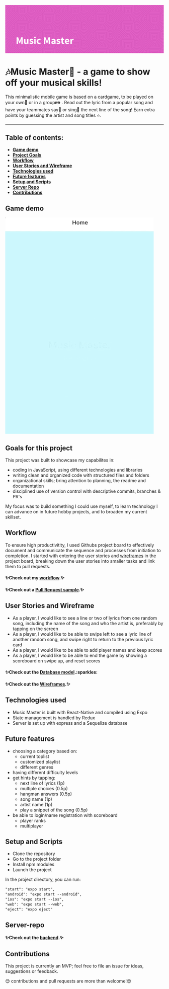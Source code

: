 ![](Documentation/MusicMaster-banner.png)
# :notes:Music Master:musical_note: - a game to show off your musical skills!
This minimalistic mobile game is based on a cardgame, to be played on your own:bust_in_silhouette: or in a group:family: . Read out the lyric from a popular song and have your teammates say:speech_balloon: or sing:microphone: the next line of the song! Earn extra points by guessing the artist and song titles :star:. 

---

## Table of contents:
- **[Game demo](##game-demo)**
- **[Project Goals](#goals-for-this-project)**
- **[Workflow](#workflow)**
- **[User Stories and Wireframe](#user-stories-and-wireframe)**
- **[Technologies used](#technologies-used)**
- **[Future features](#future-features)**
- **[Setup and Scripts](#setup-and-scripts)**
- **[Server Repo](#server-repo)**
- **[Contributions](#contributions)**

## Game demo 
![](Documentation/HomeScreen-demo.gif)

## Goals for this project 
This project was built to showcase my capabilites in:
- coding in JavaScript, using different technologies and libraries  
- writing clean and organized code with structured files and folders
- organizational skills; bring attention to planning, the readme and documentation
- disciplined use of version control with descriptive commits, branches & PR's

My focus was to build something I could use myself, to learn technology I can advance on in future hobby projects, and to broaden my current skillset.

## Workflow 
To ensure high productivitity, I used Githubs project board to effectively document and communicate the sequence and processes from initiation to completion. I started with entering the user stories and [wireframes](https://github.com/mitraws/MusicMaster-ReactNative-Client/blob/development/Documentation/MusicMaster%wireframe.pdf) in the project board, breaking down the user stories into smaller tasks and link them to pull requests. 

#### :sparkles:Check out my [workflow](https://github.com/mitraws/MusicMaster-ReactNative-Client/projects/2).:sparkles:

#### :sparkles:Check out a [Pull Request sample](https://github.com/mitraws/MusicMaster-ReactNative-Client/pull/5).:sparkles:

## User Stories and Wireframe
- As a player, I would like to see a line or two of lyrics from one random song, including the name of the song and who the artist is, preferably by tapping on the screen
- As a player, I would like to be able to swipe left to see a lyric line of another random song, and swipe right to return to the previous lyric card 
- As a player, I would like to be able to add player names and keep scores
- As a player, I would like to be able to end the game by showing a scoreboard on swipe up, and reset scores

#### :sparkles:Check out the [Database model](https://github.com/mitraws/MusicMaster-ReactNative-Client/blob/development/Documentation/Database%20ER%20diagram%20(crow's%20foot).png).:sparkles:

#### :sparkles:Check out the [Wireframes](https://github.com/mitraws/MusicMaster-ReactNative-Client/blob/development/Documentation/MusicMaster%20wireframe.pdf).:sparkles:

## Technologies used
- Music Master is built with React-Native and compiled using Expo 
- State management is handled by Redux
- Server is set up with express and a Sequelize database

## Future features
- choosing a category based on:
  - current toplist  
  - customized playlist
  - different genres
- having different difficulty levels
- get hints by tapping:
  - next line of lyrics (1p)
  - multiple choices (0.5p)
  - hangman answers (0.5p)
  - song name (1p)
  - artist name (1p)
  - play a snippet of the song (0.5p)
- be able to login/name registration with scoreboard
  - player ranks
  - multiplayer

## Setup and Scripts
- Clone the repository
- Go to the project folder
- Install npm modules
- Launch the project

In the project directory, you can run:

    "start": "expo start",
    "android": "expo start --android",
    "ios": "expo start --ios",
    "web": "expo start --web",
    "eject": "expo eject"

 ## Server-repo 
#### :sparkles:Check out the [backend](https://github.com/mitraws/MusicMaster-ReactNative-Server).:sparkles:

 ## Contributions
This project is currently an MVP; feel free to file an issue for ideas, suggestions or feedback.

:blush: contributions and pull requests are more than welcome!:blush:
